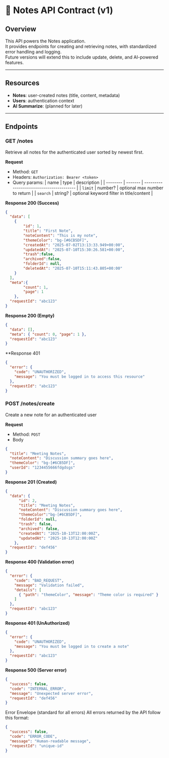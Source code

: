 # 📄 Notes API Contract (v1)

## Overview
This API powers the Notes application.  
It provides endpoints for creating and retrieving notes, with standardized error handling and logging.  
Future versions will extend this to include update, delete, and AI-powered features.

---

## Resources
- **Notes**: user-created notes (title, content, metadata)
- **Users**: authentication context 
- **AI Summarize**: (planned for later)

---

## Endpoints

### GET /notes
Retrieve all notes for the authenticated user sorted by newest first.

**Request**
- Method: `GET`
- Headers: `Authorization: Bearer <token>`
- Query params: 
  | name     | type    | description                              |
| -------- | ------- | ---------------------------------------- |
| `limit`  | number? | optional max number to return            |
| `search` | string? | optional keyword filter in title/content |


**Response 200 (Success)**
```json
{
  "data": [
    { 
        "id": 1, 
        "title": "First Note", 
        "noteContent": "This is my note", 
        "themeColor": "bg-[#6CB5DF]", 
        "createdAt": "2025-07-02T13:13:33.949+00:00",
        "updatedAt": "2025-07-10T15:30:26.581+00:00",
        "trash":false,
        "archived":false,
        "folderId": null,
        "deletedAt": "2025-07-10T15:11:43.805+00:00"
    }
  ],
  "meta":{
        "count": 1,
        "page": 1
    },
  "requestId": "abc123"
}
```

**Response 200 (Empty)**
```json
{
  "data": [],
  "meta": { "count": 0, "page": 1 },
  "requestId": "abc123"
}
```

**Response 401 
```json
{
  "error": {
    "code": "UNAUTHORIZED",
    "message": "You must be logged in to access this resource"
  },
  "requestId": "abc123"
}


```
### POST /notes/create

Create a new note for an authenticated user

**Request**
- Method: `POST`
- Body
``` json
{
  "title": "Meeting Notes",
  "noteContent": "Discussion summary goes here",
  "themeColor": "bg-[#6CB5DF]",
  "userId": "1234455666fdgdsgs"
}
```
**Response 201 (Created)**
```json
{
  "data": { 
      "id": 2, 
      "title": "Meeting Notes", 
      "noteContent": "Discussion summary goes here", 
      "themeColor":"bg-[#6CB5DF]",
      "folderId": null,
      "trash": false,
      "archived": false,
      "createdAt": "2025-10-13T12:00:00Z",
      "updatedAt": "2025-10-13T12:00:00Z"
    },
  "requestId": "def456"
}

```

**Response 400 (Validation error)**
```json
{
  "error": {
    "code": "BAD_REQUEST",
    "message": "Validation failed",
    "details": [
      { "path": "themeColor", "message": "Theme color is required" }
    ]
  },
  "requestId": "abc123"
}
```
**Response 401 (UnAuthorized)**
```json
{
  "error": {
    "code": "UNAUTHORIZED",
    "message": "You must be logged in to create a note"
  },
  "requestId": "abc123"
}
```
**Response 500 (Server error)**
```json
{
  "success": false,
  "code": "INTERNAL_ERROR",
  "message": "Unexpected server error",
  "requestId": "def456"
}


```






Error Envelope (standard for all errors)
All errors returned by the API follow this format:
```json
{
  "success": false,
  "code": "ERROR_CODE",
  "message": "Human-readable message",
  "requestId": "unique-id"
}




